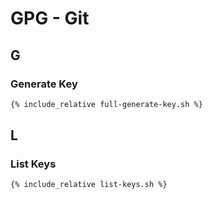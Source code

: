 # GPG - Git

## G

### Generate Key

```sh
{% include_relative full-generate-key.sh %}
```

## L

### List Keys

```sh
{% include_relative list-keys.sh %}
```
